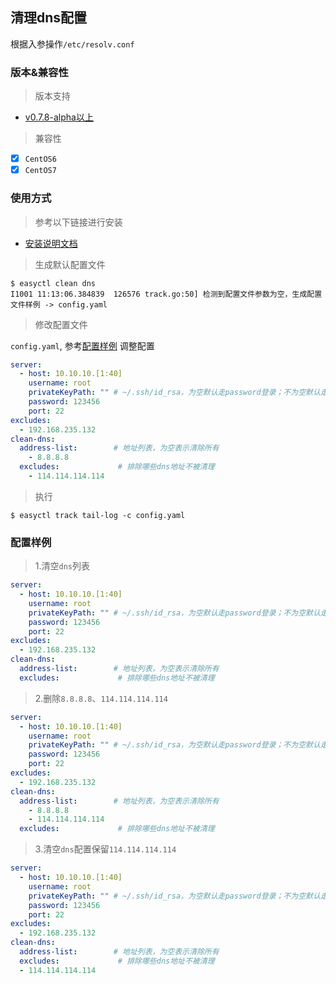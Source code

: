 ##  清理dns配置

根据入参操作`/etc/resolv.conf`

### 版本&兼容性

> 版本支持

- [v0.7.8-alpha以上](https://github.com/weiliang-ms/easyctl/releases/)

> 兼容性

- [x] `CentOS6` 
- [x] `CentOS7`

### 使用方式

> 参考以下链接进行安装

- [安装说明文档](../安装文档/README.md)

> 生成默认配置文件

```shell
$ easyctl clean dns
I1001 11:13:06.384839  126576 track.go:50] 检测到配置文件参数为空，生成配置文件样例 -> config.yaml
```

> 修改配置文件

`config.yaml`, 参考[配置样例](#配置样例) 调整配置

```yaml
server:
  - host: 10.10.10.[1:40]
    username: root
    privateKeyPath: "" # ~/.ssh/id_rsa，为空默认走password登录；不为空默认走密钥登录
    password: 123456
    port: 22
excludes:
  - 192.168.235.132
clean-dns:
  address-list:        # 地址列表，为空表示清除所有
    - 8.8.8.8
  excludes:             # 排除哪些dns地址不被清理
    - 114.114.114.114
```

> 执行

```shell
$ easyctl track tail-log -c config.yaml
```

### 配置样例

> 1.清空`dns`列表

```yaml
server:
  - host: 10.10.10.[1:40]
    username: root
    privateKeyPath: "" # ~/.ssh/id_rsa，为空默认走password登录；不为空默认走密钥登录
    password: 123456
    port: 22
excludes:
  - 192.168.235.132
clean-dns:
  address-list:        # 地址列表，为空表示清除所有
  excludes:             # 排除哪些dns地址不被清理
```

> 2.删除`8.8.8.8`、`114.114.114.114`

```yaml
server:
  - host: 10.10.10.[1:40]
    username: root
    privateKeyPath: "" # ~/.ssh/id_rsa，为空默认走password登录；不为空默认走密钥登录
    password: 123456
    port: 22
excludes:
  - 192.168.235.132
clean-dns:
  address-list:        # 地址列表，为空表示清除所有
    - 8.8.8.8
    - 114.114.114.114
  excludes:             # 排除哪些dns地址不被清理
```

> 3.清空`dns`配置保留`114.114.114.114`

```yaml
server:
  - host: 10.10.10.[1:40]
    username: root
    privateKeyPath: "" # ~/.ssh/id_rsa，为空默认走password登录；不为空默认走密钥登录
    password: 123456
    port: 22
excludes:
  - 192.168.235.132
clean-dns:
  address-list:        # 地址列表，为空表示清除所有
  excludes:             # 排除哪些dns地址不被清理
  - 114.114.114.114
```